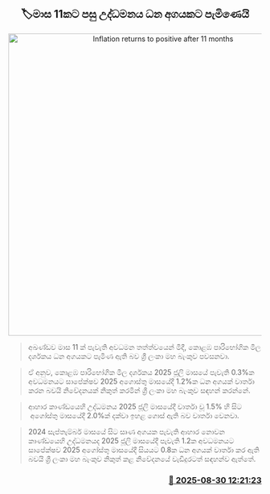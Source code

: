 <p align='center'><b><h2 align='center' title='Inflation returns to positive after 11 months'>🏷මාස 11කට පසු උද්ධමනය ධන අගයකට පැමිණෙයි</h2></b></p>
<p align='center'><img src='https://helakuru.sgp1.cdn.digitaloceanspaces.com/esana/images/lib/Inflation[1].jpg' width='600' alt='Inflation returns to positive after 11 months'></p>

> අඛණ්ඩව මාස 11 ක් පැවැති අවධමන තත්ත්වයෙන් මිදී, කොළඹ පාරිභෝගික මිල දර්ශකය ධන අගයකට පැමිණ ඇති බව ශ්‍රී ලංකා මහ බැංකුව පවසනවා.

> ඒ අනුව, කොළඹ පාරිභෝගික මිල දර්ශකය 2025 ජූලි මාසයේ පැවැති 0.3%ක අවධමනයට සාපේක්ෂව 2025 අගොස්තු මාසයේදී 1.2%ක ධන අගයක් වාර්තා කරන බවයි නිවේදනයක් නිකුත් කරමින් ශ්‍රී ලංකා මහ බැංකුව සඳහන් කරන්නේ.

> ආහාර කාණ්ඩයෙහි උද්ධමනය 2025 ජූලි මාසයේදී වාර්තා වූ 1.5% හි සිට  අගෝස්තු මාසයේදී 2.0%ක් දක්වා ඉහළ ගොස් ඇති බව වාර්තා වෙනවා.

> 2024 සැප්තැම්බර් මාසයේ සිට සෘණ අගයක පැවැති ආහාර නොවන කාණ්ඩයෙහි උද්ධමනයද 2025 ජූලි මාසයේදී පැවැති 1.2ක අවධමනයට සාපේක්ෂව 2025 අගෝස්තු මාසයේදී සියයට 0.8ක ධන අගයක් වාර්තා කර ඇති බවයි ශ්‍රී ලංකා මහ බැංකුව නිකුත් කළ නිවේදනයේ වැඩිදුරටත් සඳහන්ව ඇත්තේ.



<h3 align='right'><a href='https://www.helakuru.lk/esana/p/113211/'>📅 2025-08-30 12:21:23</a></h3>

